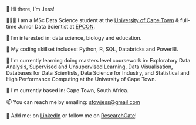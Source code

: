 👋 Hi there, I’m Jess!

👩🏻‍💻 I am a MSc Data Science student at the [University of Cape Town](https://science.uct.ac.za/data-science/msc-data-science-program-uct) & full-time Junior Data Scientist at [EPCON](epcon.ai).

👀 I’m interested in: data science, biology and education. 

🌱 My coding skillset includes: Python, R, SQL, Databricks and PowerBI. 

📖 I'm currently learning doing masters level coursework in:  Exploratory Data Analysis, Supervised and Unsupervised Learning, Data Visualisation, Databases for Data Scientists, Data Science for Industry, and Statistical and High Performance Computing at the University of Cape Town. 

📍 I'm currently based in: Cape Town, South Africa.

📫 You can reach me by emailing: stowjess@gmail.com

🤝 Add me: on [LinkedIn](https://www.linkedin.com/in/jessicasarahstow/) or follow me on [ResearchGate](https://www.researchgate.net/profile/Jessica-Stow)!

<!---
jessicastow/jessicastow is a ✨ special ✨ repository because its `README.md` (this file) appears on your GitHub profile.
You can click the Preview link to take a look at your changes.
--->
